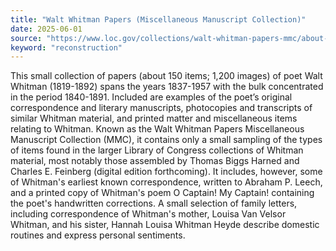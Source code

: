 ```yaml
---
title: "Walt Whitman Papers (Miscellaneous Manuscript Collection)"
date: 2025-06-01
source: "https://www.loc.gov/collections/walt-whitman-papers-mmc/about-this-collection/"
keyword: "reconstruction"
---
```


This small collection of papers (about 150 items; 1,200 images) of poet Walt Whitman (1819-1892) spans the years 1837-1957 with the bulk concentrated in the period 1840-1891. Included are examples of the poet&rsquo;s original correspondence and literary manuscripts, photocopies and transcripts of similar Whitman material, and printed matter and miscellaneous items relating to Whitman. Known as the Walt Whitman Papers Miscellaneous Manuscript Collection (MMC), it contains only a small sampling of the types of items found in the larger Library of Congress collections of Whitman material, most notably those assembled by Thomas Biggs Harned and Charles E. Feinberg (digital edition forthcoming). It includes, however, some of Whitman's earliest known correspondence, written to Abraham P. Leech, and a printed copy of Whitman's poem O Captain! My Captain! containing the poet's handwritten corrections. A small selection of family letters, including correspondence of Whitman's mother, Louisa Van Velsor Whitman, and his sister, Hannah Louisa Whitman Heyde describe domestic routines and express personal sentiments.